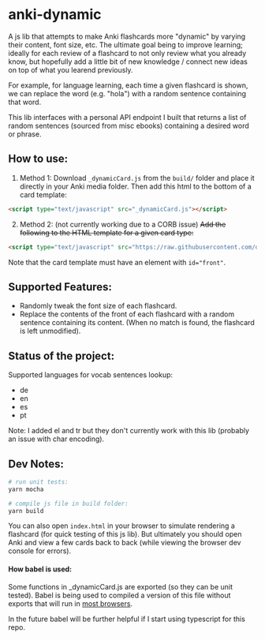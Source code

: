 # anki-dynamic

A js lib that attempts to make Anki flashcards more "dynamic" by varying their content, font size, etc.  The ultimate goal being to improve learning; ideally for each review of a flashcard to not only review what you already know, but hopefully add a little bit of new knowledge / connect new ideas on top of what you learend previously.

For example, for language learning, each time a given flashcard is shown, we can replace the word (e.g. "hola") with a random sentence containing that word.

This lib interfaces with a personal API endpoint I built that returns a list of random sentences (sourced from misc ebooks) containing a desired word or phrase.

## How to use:

1. Method 1:
Download `_dynamicCard.js` from the `build/` folder and place it directly in your Anki media folder.  Then add this html to the bottom of a card template:

````html
<script type="text/javascript" src="_dynamicCard.js"></script>
````


2. Method 2: (not currently working due to a CORB issue)
~~Add the following to the HTML template for a given card type:~~

````html
<script type="text/javascript" src="https://raw.githubusercontent.com/dangbert/anki-dynamic/master/build/_dynamicCard.js"></script>
````

Note that the card template must have an element with `id="front"`.


## Supported Features:
* Randomly tweak the font size of each flashcard.
* Replace the contents of the front of each flashcard with a random sentence containing its content.  (When no match is found, the flashcard is left unmodified).

## Status of the project:

Supported languages for vocab sentences lookup:

* de
* en
* es
* pt

Note: I added el and tr but they don't currently work with this lib (probably an issue with char encoding).

## Dev Notes:

````bash
# run unit tests:
yarn mocha

# compile js file in build folder:
yarn build
````

You can also open `index.html` in your browser to simulate rendering a flashcard (for quick testing of this js lib).  But ultimately you should open Anki and view a few cards back to back (while viewing the browser dev console for errors).

#### How babel is used:

Some functions in _dynamicCard.js are exported (so they can be unit tested).  Babel is being used to compiled a version of this file without exports that will run in [most browsers](https://caniuse.com/es6).

In the future babel will be further helpful if I start using typescript for this repo.